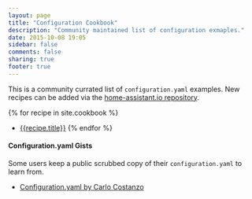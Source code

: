 ```yaml
---
layout: page
title: "Configuration Cookbook"
description: "Community maintained list of configuration exmaples."
date: 2015-10-08 19:05
sidebar: false
comments: false
sharing: true
footer: true
---
```


This is a community currated list of `configuration.yaml` examples. New recipes can be added via
the [home-assistant.io repository](https://github.com/balloob/home-assistant.io/tree/master/source/_cookbook).

{% for recipe in site.cookbook %}
  * [{{recipe.title}}]({{recipe.url}})
{% endfor %}

#### Configuration.yaml Gists

Some users keep a public scrubbed copy of their `configuration.yaml` to learn from.

- [Configuration.yaml by Carlo Costanzo](https://gist.github.com/CCOSTAN/9934de973a293b809868)
